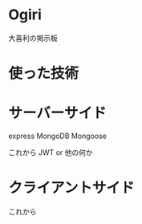 # Ogiri


大喜利の掲示板

# 使った技術

# サーバーサイド
express MongoDB Mongoose

これから
JWT or 他の何か

# クライアントサイド
これから




